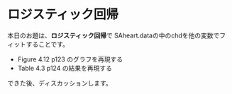 # ロジスティック回帰
本日のお題は、**ロジスティック回帰**で
SAheart.dataの中のchdを他の変数でフィットすることです。

* Figure 4.12 p123 のグラフを再現する
* Table 4.3 p124 の結果を再現する

できた後、ディスカッションします。